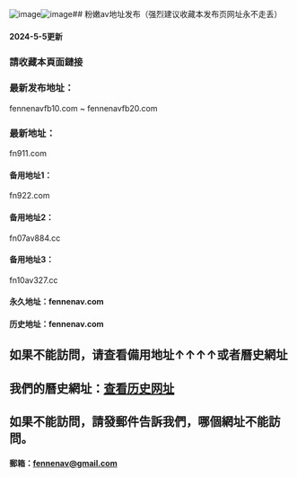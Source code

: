 ![image](https://github.com/fennenav/fennenav.site/assets/168955224/1b2ea250-cd40-4589-928d-38e0dba825a6)![image](https://github.com/fennenav/fennenav.site/assets/168955224/946178d4-60bf-4c84-9ab2-25e57b4c8ed0)## 粉嫩av地址发布（强烈建议收藏本发布页网址永不走丢）
#### 2024-5-5更新
### 請收藏本頁面鏈接
### 最新发布地址：
fennenavfb10.com ~ fennenavfb20.com
### 最新地址：
fn911.com
#### 备用地址1：
fn922.com
#### 备用地址2：
fn07av884.cc
#### 备用地址3：
fn10av327.cc
#### 永久地址：fennenav.com
#### 历史地址：fennenav.com
## 如果不能訪問，请查看備用地址↑↑↑↑或者曆史網址
## 我們的曆史網址：[查看历史网址](https://github.com/fennenav/fennenav.site/wiki/%E7%B2%89%E5%AB%A9av%E5%8E%86%E5%8F%B2%E5%9C%B0%E5%9D%80)
## 如果不能訪問，請發郵件告訴我們，哪個網址不能訪問。
#### 郵箱：fennenav@gmail.com
